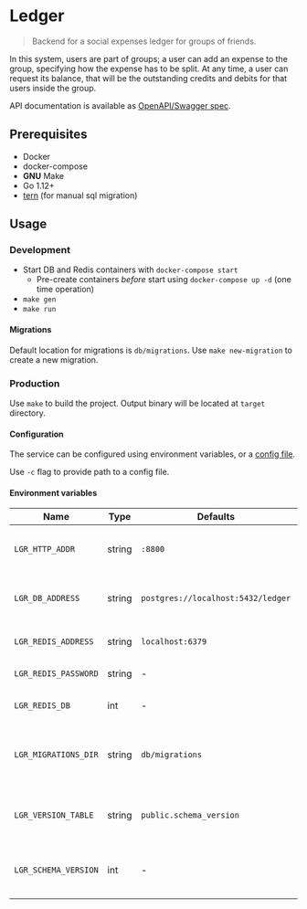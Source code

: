 # Ledger

> Backend for a social expenses ledger for groups of friends.

In this system, users are part of groups; a user can add an expense to the group, specifying how the expense has to be split. At any time, a user can request its balance, that will be the outstanding credits and debits for that users inside the group.

API documentation is available as [OpenAPI/Swagger spec](api/swagger.json).

## Prerequisites

* Docker
* docker-compose
* **GNU** Make
* Go 1.12+
* [tern](https://github.com/jackc/tern) (for manual sql migration)

## Usage

### Development

* Start DB and Redis containers with `docker-compose start`
  * Pre-create containers *before* start using `docker-compose up -d` (one time operation)
* `make gen`
* `make run`

#### Migrations

Default location for migrations is `db/migrations`. Use `make new-migration` to create a new migration.

### Production

Use `make` to build the project.
Output binary will be located at `target` directory.

#### Configuration

The service can be configured using environment variables, or a [config file](config.example.yaml).

Use `-c` flag to provide path to a config file.

#### Environment variables

| Name                 | Type   | Defaults                           | Description                                      |
|----------------------|--------|------------------------------------|--------------------------------------------------|
| `LGR_HTTP_ADDR`      | string | `:8800`                            | Interface to listen by HTTP server               |
| `LGR_DB_ADDRESS`     | string | `postgres://localhost:5432/ledger` | Postgres DB address (URL or DSN)                 |
| `LGR_REDIS_ADDRESS`  | string | `localhost:6379`                   | Redis server address                             |
| `LGR_REDIS_PASSWORD` | string | -                                  | Redis password                                   |
| `LGR_REDIS_DB`       | int    | -                                  | Redis database number                            |
| `LGR_MIGRATIONS_DIR` | string | `db/migrations`                    | Path to directory containing migration scripts   |
| `LGR_VERSION_TABLE`  | string | `public.schema_version`            | Name of a table, which contains database version |
| `LGR_SCHEMA_VERSION` | int    | -                                  | Force set schema version (dangerous)             |
|                      |        |                                    |                                                  |
